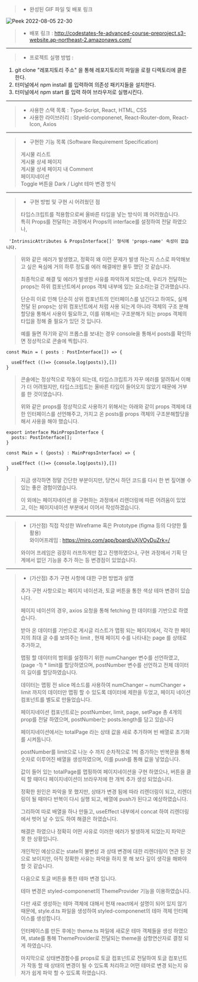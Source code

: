> - 완성된 GIF 파일 및 배포 링크
>

![Peek 2022-08-05 22-30](https://user-images.githubusercontent.com/89245198/183087655-28a7d943-8d08-4077-928b-bd1e1d8c93f2.gif)

> - 배포 링크 : http://codestates-fe-advanced-course-preproject.s3-website.ap-northeast-2.amazonaws.com/

---

> - 프로젝트 실행 방법 :
1. git clone "레포지토리 주소"  을 통해 레포지토리의 파일을 로컬 디렉토리에 클론 한다.
2. 터미널에서  npm install 를 입력하여 의존성 패키지들을 설치한다.
3. 터미널에서 npm start 를 입력 하여 브라우저로 실행시킨다. 
---

> - 사용한 스택 목록 : Type-Script, React, HTML, CSS
> - 사용한 라이브러리 : Styeld-componenet, React-Router-dom, React-Icon, Axios

---

> - 구현한 기능 목록 (Software Requirement Specification)
>
> 게시물 리스트  
> 게시물 상세 페이지  
> 게시물 상세 페이지 내 Comment  
> 페이지네이션  
> Toggle 버튼을 Dark / Light 테마 변경 방식

---

> - 구현 방법 및 구현 시 어려웠던 점
>
> 타입스크립트를 적용함으로써 올바른 타입을 넣는 방식이 꽤 어려웠습니다.  
> 특히 Props를 전달하는 과정에서 Props의 interface를 설정하여 전달 하였으나,

```
 'IntrinsicAttributes & PropsInterface[]' 형식에 'props-name' 속성이 없습니다.
```
> 위와 같은 에러가 발생했고, 정확히 왜 이런 문제가 발생 하는지 스스로 파악해보고 싶은 욕심에 거의 하루 정도를 에러 해결에만 몰두 했던 것 같습니다.
>
> 최종적으로 해결 및 에러가 발생한 사유를 파악하게 되었는데, 우리가 전달하는 props는 하위 컴포넌트에서 props 객체 내부에 있는 요소라는걸 간과했습니다.
>
> 단순히 이로 인해 단순히 상위 컴포넌트의 인터페이스를 넘긴다고 하여도, 실제 전달 된 props는 상위 컴포넌트에서 처럼 사용 되는게 아니라 객체의 구조 분해 할당을 통해서 사용이 필요하고, 이를 위해서는 구조분해가 되는 props 객체의 타입을 정해 줄 필요가 있던 것 입니다.
>
> 예를 들면 하기와 같이 프롭스를 보내는 경우 console을 통해서 posts를 확인하면 정상적으로 콘솔에 찍힙니다.
```
const Main = ( posts : PostInterface[]) => {

  useEffect (()=> {console.log(posts)},[])
}

```
> 콘솔에는 정상적으로 작동이 되는데, 타입스크립트가 자꾸 에러를 알려줘서 이해가 더 어려웠지만, 타입스크립트는 올바른 타입이 들어오지 않았기 때문에 거부를 한 것이였습니다.
>
> 위와 같은 props를 정상적으로 사용하기 위해서는 아래와 같이 props 객체에 대한 인터페이스를 선언해주고, 가지고 온 posts를 props 객체의 구조분해할당을 해서 사용을 해야 했습니다.
```
export interface MainPropsInterface {
  posts: PostInterface[];
}

const Main = ( {posts} : MainPropsInterface) => {

  useEffect (()=> {console.log(posts)},[])
}

```

> 지금 생각하면 정말 간단한 부분이지만, 당연시 하던 코드를 다시 한 번 짚어볼 수 있는 좋은 경험이였습니다.
>
> 이 외에는 페이지네이션 을 구현하는 과정에서 리렌더링에 따른 어려움이 있었고, 이는 페이지네이션 부분에서 이어서 작성하겠습니다.

---

> - (가산점) 직접 작성한 Wireframe 혹은 Prototype (figma 등의 다양한 툴 활용)  
>   와이어프레임 : https://miro.com/app/board/uXjVOyDuZrk=/
>
> 와이어 프레임은 굉장히 러프하게만 잡고 진행하였으나, 구현 과정에서 기획 단계에서 없던 기능을 추가 하는 등 변경점이 있었습니다.

---

> - (가산점) 추가 구현 사항에 대한 구현 방법과 설명
>
> 추가 구현 사항으로는 페이지 네이션과, 토글 버튼을 통한 색상 테마 변경이 있습니다.  
>
> 페이지 네이션의 경우, axios 요청을 통해 fetching 한 데이터를 기반으로 하였습니다.   
>
> 받아 온 데이터를 기반으로 게시글 리스트가 맵핑 되는 페이지에서, 각각 한 페이지의 최대 글 수를 보여주는 limit , 현재 페이지 수를 나타내는 page 를 상태로 추가하고,   
>
> 맵핑 할 데이터의 범위를 설정하기 위한 numChanger 변수를 선언하였고, (page -1) * limit를 할당하였으며, postNumber 변수를 선언하고 전체 데이터의 길이를 할당하였습니다.    
>
> 데이터는  맵핑 전 slice 메소드를 사용하여 numChanger ~ numChanger + limit 까지의 데이터만 맵핑 할 수 있도록 데이터에 제한을 두었고, 페이지 네이션 컴포넌트를 별도로 만들었습니다.   
> 
> 페이지네이션 컴포넌트로는 postNumber, limit, page, setPage 총 4개의 prop를 전달 하였으며, postNumber는 posts.length를 담고 있습니다   
>
> 페이지네이션에서는 totalPage 라는 상태 값을 새로 추가하며 빈 배열로 초기화를 시켜둡니다.   
>
> postNumber를 limit으로 나눈 수 까지 순차적으로 1씩 증가하는 반복문을 통해 숫자로 이루어진 배열을 생성하였으며, 이를 push를 통해 값을 넣었습니다.     
>
> 값이 들어 있는 totalPage를 맵핑하여 페이지네이션을 구현 하였으나, 버튼을 클릭 할 때마다 페이지네이션이 브라우저에 한 개씩 추가 생성 되었습니다.    
>
> 정확한 원인은 파악을 못 했지만, 상태가 변경 됨에 따라 리렌더링이 되고, 리렌더링이 될 때마다 반복이 다시 실행 되고, 배열에 push가 된다고 예상하였습니다.
>
> 그리하여 따로 배열을 하나 만들고, useEffect 내부에서 concat 하여 리렌더링에서 벗어 날 수 있도 하여 해결은 하였습니다.    
>
> 해결은 하였으나 정확히 어떤 사유로 이러한 에러가 발생하게 되었는지 파악은 못 한 상황입니다.   
>
> 개인적인 예상으로는 state의 불변성 과 상태 변경에 대한 리렌더링이 연관 된 것으로 보이지만, 아직 정확한 사유는 파악을 하지 못 해 보다 깊이 생각을 해봐야 할 것 같습니다. 
> 
>
> 다음으로 토글 버튼을 통한 테마 변경 입니다.   
> 
> 테마 변경은 styled-componenet의 ThemeProvider 기능을 이용하였습니다.  
>
> 다만 새로 생성하는 테마 객체에 대해서 현재 react에서 설명이 되어 있지 않기 때문에, style.d.ts 파일을 생성하여 styled-componenet의 테마 객체 인터페이스를 생성합니다.
>
> 인터페이스를 만든 후에는 theme.ts 파일에 새로운 테마 객체들을 생성 하였으며, state를 통해 ThemeProvider로 전달되는 theme을 삼항연산자로 결정 되게 하였습니다.  
>
> 마지막으로 상태변경함수를 props로 토글 컴포넌트로 전달하여 토글 컴포넌트가 작동 할 때 상태의 변경이 될 수 있도록 처리하고 어떤 테마로 변경 되는지 유저가 쉽게 파악 할 수 있도록 하였습니다.    
